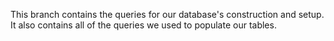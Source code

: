 This branch contains the queries for our database's construction and setup. It also contains all of the queries we used to populate our tables.

